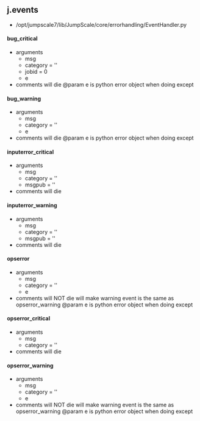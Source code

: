 ## j.events

- /opt/jumpscale7/lib/JumpScale/core/errorhandling/EventHandler.py

#### bug_critical 
- arguments
    - msg
    - category = ''
    - jobid = 0
    - e
- comments
    will die
    @param e is python error object when doing except

#### bug_warning 
- arguments
    - msg
    - category = ''
    - e
- comments
    will die
    @param e is python error object when doing except

#### inputerror_critical 
- arguments
    - msg
    - category = ''
    - msgpub = ''
- comments
    will die

#### inputerror_warning 
- arguments
    - msg
    - category = ''
    - msgpub = ''
- comments
    will die

#### opserror 
- arguments
    - msg
    - category = ''
    - e
- comments
    will NOT die
    will make warning event is the same as opserror_warning
    @param e is python error object when doing except

#### opserror_critical 
- arguments
    - msg
    - category = ''
- comments
    will die

#### opserror_warning 
- arguments
    - msg
    - category = ''
    - e
- comments
    will NOT die
    will make warning event is the same as opserror_warning
    @param e is python error object when doing except

